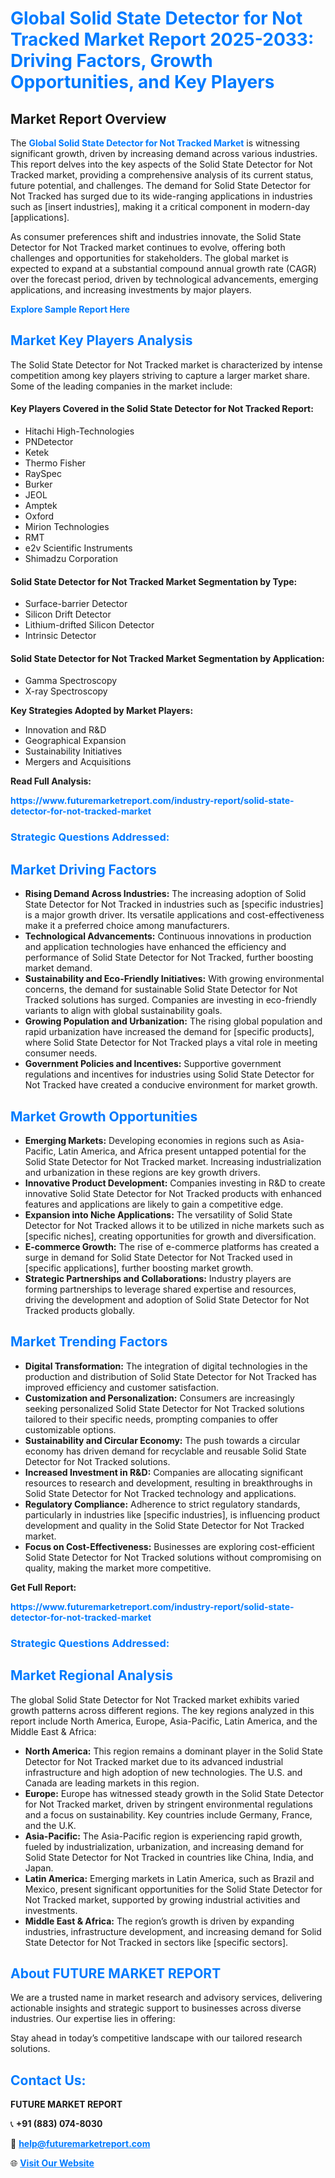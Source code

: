 <h1 style="color: #007BFF;">Global Solid State Detector for Not Tracked Market Report 2025-2033: Driving Factors, Growth Opportunities, and Key Players</h1>

<section id="overview">
<h2>Market Report Overview</h2>
<p>The <a href="https://www.futuremarketreport.com/industry-report/solid-state-detector-for-not-tracked-market" style="color: #007BFF; text-decoration: none;"><strong>Global Solid State Detector for Not Tracked Market</strong></a> is witnessing significant growth, driven by increasing demand across various industries. This report delves into the key aspects of the Solid State Detector for Not Tracked market, providing a comprehensive analysis of its current status, future potential, and challenges. The demand for Solid State Detector for Not Tracked has surged due to its wide-ranging applications in industries such as [insert industries], making it a critical component in modern-day [applications].</p>
<p>As consumer preferences shift and industries innovate, the Solid State Detector for Not Tracked market continues to evolve, offering both challenges and opportunities for stakeholders. The global market is expected to expand at a substantial compound annual growth rate (CAGR) over the forecast period, driven by technological advancements, emerging applications, and increasing investments by major players.</p>
</section>

<section id="overview">
<p><a href="https://www.futuremarketreport.com/request-sample/reportId=76503" style="color: #007BFF; text-decoration: none;"><strong>Explore Sample Report Here</strong></a></p>
</section>

<section id="key-players">
<h2 style="color: #007BFF;">Market Key Players Analysis</h2>
<p>The Solid State Detector for Not Tracked market is characterized by intense competition among key players striving to capture a larger market share. Some of the leading companies in the market include:</p>
<h4>Key Players Covered in the Solid State Detector for Not Tracked Report:</h4>
<ul><li>Hitachi High-Technologies</li><li>PNDetector</li><li>Ketek</li><li>Thermo Fisher</li><li>RaySpec</li><li>Burker</li><li>JEOL</li><li>Amptek</li><li>Oxford</li><li>Mirion Technologies</li><li>RMT</li><li>e2v Scientific Instruments</li><li>Shimadzu Corporation</li></ul>
<h4>Solid State Detector for Not Tracked Market Segmentation by Type:</h4>
<ul><li>Surface-barrier Detector</li><li>Silicon Drift Detector</li><li>Lithium-drifted Silicon Detector</li><li>Intrinsic Detector</li></ul>

<h4>Solid State Detector for Not Tracked Market Segmentation by Application:</h4>
<ul><li>Gamma Spectroscopy</li><li>X-ray Spectroscopy</li></ul>
<p><strong>Key Strategies Adopted by Market Players:</strong></p>
<ul>
<li>Innovation and R&D</li>
<li>Geographical Expansion</li>
<li>Sustainability Initiatives</li>
<li>Mergers and Acquisitions</li>
</ul>
</section>

<section>
<p><strong>Read Full Analysis: </strong></p><a href="https://www.futuremarketreport.com/industry-report/solid-state-detector-for-not-tracked-market" style="color: #007BFF; text-decoration: none;"><strong>https://www.futuremarketreport.com/industry-report/solid-state-detector-for-not-tracked-market</strong></a>
<h3 style="color: #007BFF;">Strategic Questions Addressed:</h3>
</section>

<section id="driving-factors">
<h2 style="color: #007BFF;">Market Driving Factors</h2>
<ul>
<li><strong>Rising Demand Across Industries:</strong> The increasing adoption of Solid State Detector for Not Tracked in industries such as [specific industries] is a major growth driver. Its versatile applications and cost-effectiveness make it a preferred choice among manufacturers.</li>
<li><strong>Technological Advancements:</strong> Continuous innovations in production and application technologies have enhanced the efficiency and performance of Solid State Detector for Not Tracked, further boosting market demand.</li>
<li><strong>Sustainability and Eco-Friendly Initiatives:</strong> With growing environmental concerns, the demand for sustainable Solid State Detector for Not Tracked solutions has surged. Companies are investing in eco-friendly variants to align with global sustainability goals.</li>
<li><strong>Growing Population and Urbanization:</strong> The rising global population and rapid urbanization have increased the demand for [specific products], where Solid State Detector for Not Tracked plays a vital role in meeting consumer needs.</li>
<li><strong>Government Policies and Incentives:</strong> Supportive government regulations and incentives for industries using Solid State Detector for Not Tracked have created a conducive environment for market growth.</li>
</ul>
</section>

<section id="growth-opportunities">
<h2 style="color: #007BFF;">Market Growth Opportunities</h2>
<ul>
<li><strong>Emerging Markets:</strong> Developing economies in regions such as Asia-Pacific, Latin America, and Africa present untapped potential for the Solid State Detector for Not Tracked market. Increasing industrialization and urbanization in these regions are key growth drivers.</li>
<li><strong>Innovative Product Development:</strong> Companies investing in R&D to create innovative Solid State Detector for Not Tracked products with enhanced features and applications are likely to gain a competitive edge.</li>
<li><strong>Expansion into Niche Applications:</strong> The versatility of Solid State Detector for Not Tracked allows it to be utilized in niche markets such as [specific niches], creating opportunities for growth and diversification.</li>
<li><strong>E-commerce Growth:</strong> The rise of e-commerce platforms has created a surge in demand for Solid State Detector for Not Tracked used in [specific applications], further boosting market growth.</li>
<li><strong>Strategic Partnerships and Collaborations:</strong> Industry players are forming partnerships to leverage shared expertise and resources, driving the development and adoption of Solid State Detector for Not Tracked products globally.</li>
</ul>
</section>

<section id="trending-factors">
<h2 style="color: #007BFF;">Market Trending Factors</h2>
<ul>
<li><strong>Digital Transformation:</strong> The integration of digital technologies in the production and distribution of Solid State Detector for Not Tracked has improved efficiency and customer satisfaction.</li>
<li><strong>Customization and Personalization:</strong> Consumers are increasingly seeking personalized Solid State Detector for Not Tracked solutions tailored to their specific needs, prompting companies to offer customizable options.</li>
<li><strong>Sustainability and Circular Economy:</strong> The push towards a circular economy has driven demand for recyclable and reusable Solid State Detector for Not Tracked solutions.</li>
<li><strong>Increased Investment in R&D:</strong> Companies are allocating significant resources to research and development, resulting in breakthroughs in Solid State Detector for Not Tracked technology and applications.</li>
<li><strong>Regulatory Compliance:</strong> Adherence to strict regulatory standards, particularly in industries like [specific industries], is influencing product development and quality in the Solid State Detector for Not Tracked market.</li>
<li><strong>Focus on Cost-Effectiveness:</strong> Businesses are exploring cost-efficient Solid State Detector for Not Tracked solutions without compromising on quality, making the market more competitive.</li>
</ul>
</section>

<section>
<p><strong>Get Full Report: </strong></p><a href="https://www.futuremarketreport.com/industry-report/solid-state-detector-for-not-tracked-market" style="color: #007BFF; text-decoration: none;"><strong>https://www.futuremarketreport.com/industry-report/solid-state-detector-for-not-tracked-market</strong></a>
<h3 style="color: #007BFF;">Strategic Questions Addressed:</h3>
</section>


<section id="regional-analysis">
<h2 style="color: #007BFF;">Market Regional Analysis</h2>
<p>The global Solid State Detector for Not Tracked market exhibits varied growth patterns across different regions. The key regions analyzed in this report include North America, Europe, Asia-Pacific, Latin America, and the Middle East & Africa:</p>
<ul>
<li><strong>North America:</strong> This region remains a dominant player in the Solid State Detector for Not Tracked market due to its advanced industrial infrastructure and high adoption of new technologies. The U.S. and Canada are leading markets in this region.</li>
<li><strong>Europe:</strong> Europe has witnessed steady growth in the Solid State Detector for Not Tracked market, driven by stringent environmental regulations and a focus on sustainability. Key countries include Germany, France, and the U.K.</li>
<li><strong>Asia-Pacific:</strong> The Asia-Pacific region is experiencing rapid growth, fueled by industrialization, urbanization, and increasing demand for Solid State Detector for Not Tracked in countries like China, India, and Japan.</li>
<li><strong>Latin America:</strong> Emerging markets in Latin America, such as Brazil and Mexico, present significant opportunities for the Solid State Detector for Not Tracked market, supported by growing industrial activities and investments.</li>
<li><strong>Middle East & Africa:</strong> The region’s growth is driven by expanding industries, infrastructure development, and increasing demand for Solid State Detector for Not Tracked in sectors like [specific sectors].</li>
</ul>
</section>

<footer>
<h2 style="color: #007BFF;">About FUTURE MARKET REPORT</h2>
<p>We are a trusted name in market research and advisory services, delivering actionable insights and strategic support to businesses across diverse industries. Our expertise lies in offering:</p>

<p>Stay ahead in today’s competitive landscape with our tailored research solutions.</p>

<h2 style="color: #007BFF;">Contact Us:</h2>
<p><strong>FUTURE MARKET REPORT</strong></p>
<p>📞 <strong>+91 (883) 074-8030</strong></p>
<p>📧 <strong><a href="mailto:help@futuremarketreport.com" style="color: #007BFF;">help@futuremarketreport.com</a></strong></p>
<p>🌐 <strong><a href="https://www.futuremarketreport.com/" style="color: #007BFF;">Visit Our Website</a></strong></p>
</footer>